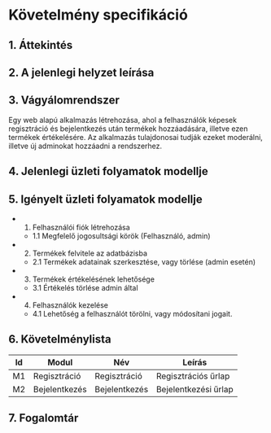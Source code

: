 # Követelmény specifikáció

## 1. Áttekintés

## 2. A jelenlegi helyzet leírása

## 3. Vágyálomrendszer

Egy web alapú alkalmazás létrehozása, ahol a felhasználók képesek regisztráció és bejelentkezés után termékek hozzáadására, illetve ezen termékek értékelésére. Az alkalmazás tulajdonosai tudják ezeket moderálni, illetve új adminokat hozzáadni a rendszerhez.

## 4. Jelenlegi üzleti folyamatok modellje

## 5. Igényelt üzleti folyamatok modellje

- 1. Felhasználói fiók létrehozása
  - 1.1 Megfelelő jogosultsági körök (Felhasználó, admin)
- 2. Termékek felvitele az adatbázisba
  - 2.1 Termékek adatainak szerkesztése, vagy törlése (admin esetén)
- 3. Termékek értékelésének lehetősége
  - 3.1 Értékelés törlése admin által
- 4. Felhasználók kezelése
  - 4.1 Lehetőség a felhasználót törölni, vagy módosítani jogait.

## 6. Követelménylista

| Id | Modul | Név | Leírás |
| :---: | --- | --- | --- |
| M1 | Regisztráció | Regisztráció | Regisztrációs űrlap |
| M2 | Bejelentkezés | Bejelentkezés | Bejelentkezési űrlap |

## 7. Fogalomtár